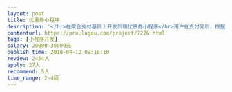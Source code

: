 ```yaml
---                
layout: post       
title: 优惠券小程序           
description: '</br>在聚合支付基础上开发后端优惠券小程序</br>用户在支付完后，根据场景自动推送优惠券</br>参考案例小程序搜索“送券啦”</br>'     
contenturl: https://pro.lagou.com/project/7226.html      
tags: [小程序开发]            
salary: 20000-30000元          
publish_time: 2018-04-12 09:18:10         
review: 2454人                   
apply: 27人                   
recommend: 5人                   
time_range: 2-4周              
---                 
```

